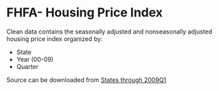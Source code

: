 FHFA- Housing Price Index
=============================

Clean data contains the seasonally adjusted and nonseasonally adjusted housing price index organized by:

* State
* Year (00-09)
* Quarter

Source can be downloaded from [States through 2009Q1](http://www.fhfa.gov/Default.aspx?Page=87)